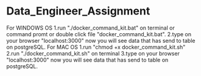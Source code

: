 # Data_Engineer_Assignment
For WINDOWS OS
1.run "./docker_command_kit.bat" on terminal or command promt or double click file "docker_command_kit.bat".
2.type on your browser "localhost:3000"
now you will see data that has send to table on postgreSQL.
For MAC OS
1.run "chmod +x docker_command_kit.sh"
2.run "./docker_command_kit.sh" on terminal 
3.type on your browser "localhost:3000"
now you will see data that has send to table on postgreSQL.
